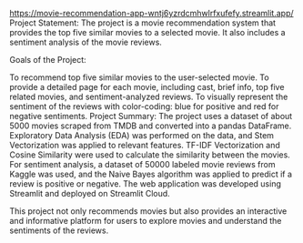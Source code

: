https://movie-recommendation-app-wntj6yzrdcmhwlrfxufefy.streamlit.app/
Project Statement: The project is a movie recommendation system that provides the top five similar movies to a selected movie. It also includes a sentiment analysis of the movie reviews.

Goals of the Project:

To recommend top five similar movies to the user-selected movie.
To provide a detailed page for each movie, including cast, brief info, top five related movies, and sentiment-analyzed reviews.
To visually represent the sentiment of the reviews with color-coding: blue for positive and red for negative sentiments.
Project Summary: The project uses a dataset of about 5000 movies scraped from TMDB and converted into a pandas DataFrame. Exploratory Data Analysis (EDA) was performed on the data, and Stem Vectorization was applied to relevant features. TF-IDF Vectorization and Cosine Similarity were used to calculate the similarity between the movies. For sentiment analysis, a dataset of 50000 labeled movie reviews from Kaggle was used, and the Naive Bayes algorithm was applied to predict if a review is positive or negative. The web application was developed using Streamlit and deployed on Streamlit Cloud.

This project not only recommends movies but also provides an interactive and informative platform for users to explore movies and understand the sentiments of the reviews.
